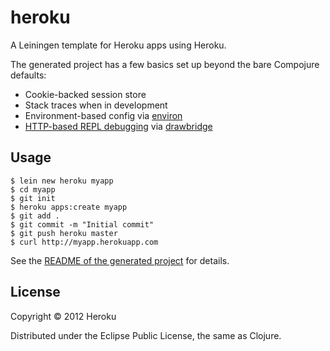 # heroku

A Leiningen template for Heroku apps using Heroku.

The generated project has a few basics set up beyond the bare Compojure defaults:

* Cookie-backed session store
* Stack traces when in development
* Environment-based config via [environ](https://github.com/weavejester/environ)
* [HTTP-based REPL debugging](https://devcenter.heroku.com/articles/debugging-clojure) via [drawbridge](https://github.com/cemerick/drawbridge)

## Usage

    $ lein new heroku myapp
    $ cd myapp
    $ git init
    $ heroku apps:create myapp
    $ git add .
    $ git commit -m "Initial commit"
    $ git push heroku master
    $ curl http://myapp.herokuapp.com

See the [README of the generated project](https://github.com/technomancy/lein-heroku/blob/master/lein-template/src/leiningen/new/heroku/README.md) for details.

## License

Copyright © 2012 Heroku

Distributed under the Eclipse Public License, the same as Clojure.
